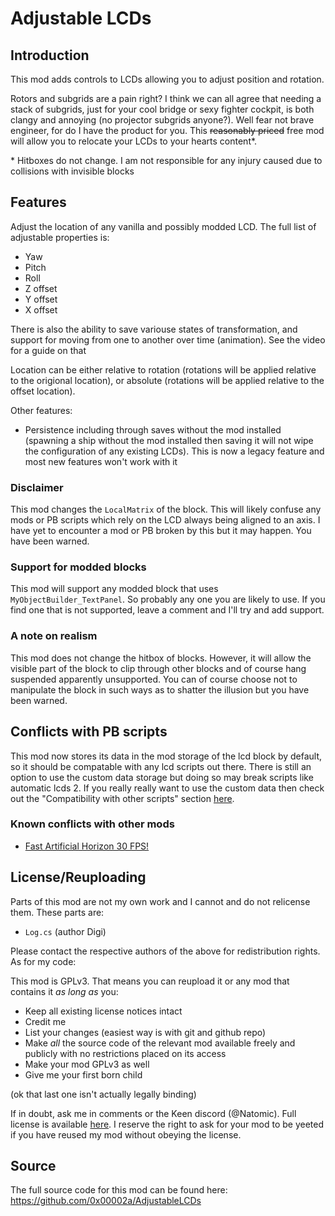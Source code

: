 # Adjustable LCDs

## Introduction

This mod adds controls to LCDs allowing you to adjust position and rotation.


Rotors and subgrids are a pain right? I think we can all agree that needing a
stack of subgrids, just for your cool bridge or sexy fighter cockpit, is both
clangy and annoying (no projector subgrids anyone?). Well fear not brave
engineer, for do I have the product for you. This ~~reasonably priced~~ free mod will
allow you to relocate your LCDs to your hearts content\*.

\* Hitboxes do not change. I am not responsible for any injury caused due to
collisions with invisible blocks


## Features

Adjust the location of any vanilla and possibly modded LCD. The full list of
adjustable properties is:

- Yaw
- Pitch
- Roll
- Z offset
- Y offset
- X offset

There is also the ability to save variouse states of transformation, and support for
moving from one to another over time (animation). See the video for a guide on that

Location can be either relative to rotation (rotations will be applied relative to the origional location), 
or absolute (rotations will be applied relative to the offset location).

Other features:

- Persistence including through saves without the mod installed (spawning a ship
  without the mod installed then saving it will not wipe the configuration of
  any existing LCDs). This is now a legacy feature and most new features won't work with it


### Disclaimer

This mod changes the `LocalMatrix` of the block. This will likely confuse any
mods or PB scripts which rely on the LCD always being aligned to an axis. I have
yet to encounter a mod or PB broken by this but it may happen.  You have been
warned.

### Support for modded blocks

This mod will support any modded block that uses `MyObjectBuilder_TextPanel`. So
probably any one you are likely to use. If you find one that is not supported,
leave a comment and I'll try and add support.

### A note on realism

This mod does not change the hitbox of blocks. However, it will allow the
visible part of the block to clip through other blocks and of course hang
suspended apparently unsupported. You can of course choose not to manipulate the
block in such ways as to shatter the illusion but you have been warned.

## Conflicts with PB scripts 

This mod now stores its data in the mod storage of the lcd block by default,
so it should be compatable with any lcd scripts out there. There is still
an option to use the custom data storage but doing so may break scripts
like automatic lcds 2. If you really really want to use the custom data
then check out the "Compatibility with other scripts" section
[here](https://steamcommunity.com/sharedfiles/filedetails/?id=407158161).


### Known conflicts with other mods

- [Fast Artificial Horizon 30 FPS!](https://steamcommunity.com/workshop/filedetails/?id=2217821984)

## License/Reuploading 

Parts of this mod are not my own work and I cannot and do not relicense them.
These parts are:

- `Log.cs` (author Digi)

Please contact the respective authors of the above for redistribution rights. As
for my code:

This mod is GPLv3. That means you can reupload it or any mod that contains it
_as long as_ you:

- Keep all existing license notices intact
- Credit me
- List your changes (easiest way is with git and github repo)
- Make _all_ the source code of the relevant mod available freely and publicly
  with no restrictions placed on its access
- Make your mod GPLv3 as well
- Give me your first born child

(ok that last one isn't actually legally binding)

If in doubt, ask me in comments or the Keen discord (\@Natomic).  Full license
is available
[here](https://github.com/0x00002a/AdjustableLCDs/blob/850d5e4b9309e719b4001ae6f54e7a800ece34c4/LICENSE).
I reserve the right to ask for your mod to be yeeted if you have reused my mod
without obeying the license.


## Source

The full source code for this mod can be found here:
https://github.com/0x00002a/AdjustableLCDs

